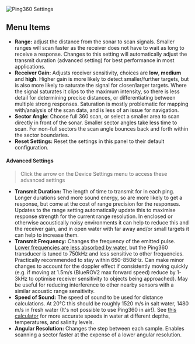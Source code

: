 ![Ping360 Settings](/ping-viewer/images/viewer/ping360-settings.png)

## Menu Items

- **Range:** adjust the distance from the sonar to scan signals. Smaller ranges will scan faster as the receiver does not have to wait as long to receive a response. Changes to this setting will automatically adjust the transmit duration (advanced setting) for best performance in most applications.
- **Receiver Gain:** Adjusts receiver sensitivity, choices are **low**, **medium** and **high**. Higher gain is more likely to detect smaller/further targets, but is also more likely to saturate the signal for closer/larger targets. Where the signal saturates it clips to the maximum intensity, so there is less detail for determining precise distances, or differentiating between multiple strong responses. Saturation is mostly problematic for mapping with/analysis of the scan data, and is less of an issue for navigation.
- **Sector Angle**: Choose full 360 scan, or select a smaller area to scan directly in front of the sonar. Smaller sector angles take less time to scan. For non-full sectors the scan angle bounces back and forth within the sector boundaries.
- **Reset Settings:** Reset the settings in this panel to their default configuration.

#### Advanced Settings

> Click the arrow on the Device Settings menu to access these advanced settings

- **Transmit Duration:** The length of time to transmit for in each ping. Longer durations send more sound energy, so are more likely to get a response, but come at the cost of range precision for the responses. Updates to the range setting automatically update this to maximise response strength for the current range resolution. In enclosed or otherwise acoustically noisy environments it can help to reduce this and the receiver gain, and in open water with far away and/or small targets it can help to increase them.
- **Transmit Frequency:** Changes the frequency of the emitted pulse. [Lower frequencies are less absorbed by water](http://resource.npl.co.uk/acoustics/techguides/seaabsorption/physics.html), but the Ping360 transducer is tuned to 750kHz and less sensitive to other frequencies. Practically recommended to stay within 650-850kHz. Can make minor changes to account for the doppler effect if consistently moving quickly (e.g. if moving at 1.5m/s (BlueROV2 max forward speed) reduce by 1-3kHz to optimise receiver sensitivity to objects being approached). May be useful for reducing interference to other nearby sensors with a similar acoustic range sensitivity.
- **Speed of Sound:** The speed of sound to be used for distance calculations. At 20℃ this should be roughly 1520 m/s in salt water, 1480 m/s in fresh water (It's not possible to use Ping360 in air!). See [this calculator](http://resource.npl.co.uk/acoustics/techguides/soundseawater/index.html) for more accurate speeds in water at different depths, temperatures, and salinity levels.
- **Angular Resolution:** Changes the step between each sample. Enables scanning a sector faster at the expense of a lower angular resolution.

